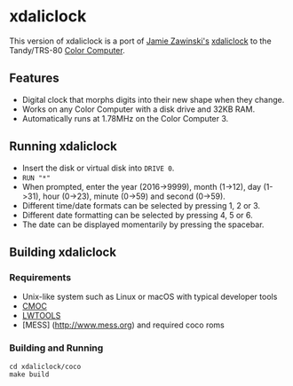 # xdaliclock
This version of xdaliclock is a port of [Jamie Zawinski's](https://www.jwz.org/) [xdaliclock](https://www.jwz.org/xdaliclock/) to the Tandy/TRS-80 [Color Computer](https://en.wikipedia.org/wiki/TRS-80_Color_Computer).

## Features
* Digital clock that morphs digits into their new shape when they change.
* Works on any Color Computer with a disk drive and 32KB RAM.
* Automatically runs at 1.78MHz on the Color Computer 3.

## Running xdaliclock
* Insert the disk or virtual disk into `DRIVE 0`.
* `RUN "*"`
* When prompted, enter the year (2016->9999), month (1->12), day (1->31), hour (0->23), minute (0->59) and second (0->59).
* Different time/date formats can be selected by pressing 1, 2 or 3.
* Different date formatting can be selected by pressing 4, 5 or 6.
* The date can be displayed momentarily by pressing the spacebar.

## Building xdaliclock
### Requirements
* Unix-like system such as Linux or macOS with typical developer tools
* [CMOC](http://perso.b2b2c.ca/~sarrazip/dev/cmoc.html)
* [LWTOOLS](http://lwtools.projects.l-w.ca)
* [MESS] (http://www.mess.org) and required coco roms

### Building and Running
```
cd xdaliclock/coco
make build
```
